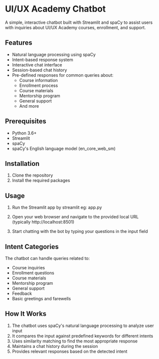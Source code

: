 # UI/UX Academy Chatbot

A simple, interactive chatbot built with Streamlit and spaCy to assist users with inquiries about UI/UX Academy courses, enrollment, and support.

## Features

- Natural language processing using spaCy
- Intent-based response system
- Interactive chat interface
- Session-based chat history
- Pre-defined responses for common queries about:
  - Course information
  - Enrollment process
  - Course materials
  - Mentorship program
  - General support
  - And more

## Prerequisites

- Python 3.6+
- Streamlit
- spaCy
- spaCy's English language model (en_core_web_sm)

## Installation

1. Clone the repository
2. Install the required packages

## Usage

1. Run the Streamlit app by streamlit <run yourfilename> eg: app.py

2. Open your web browser and navigate to the provided local URL (typically http://localhost:8501)

3. Start chatting with the bot by typing your questions in the input field

## Intent Categories

The chatbot can handle queries related to:
- Course inquiries
- Enrollment questions
- Course materials
- Mentorship program
- General support
- Feedback
- Basic greetings and farewells

## How It Works

1. The chatbot uses spaCy's natural language processing to analyze user input
2. It compares the input against predefined keywords for different intents
3. Uses similarity matching to find the most appropriate response
4. Maintains a chat history during the session
5. Provides relevant responses based on the detected intent




